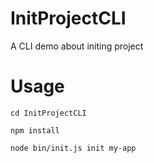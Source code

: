 # InitProjectCLI
A CLI demo about initing project

# Usage

`cd InitProjectCLI`

`npm install`

`node bin/init.js init my-app `

